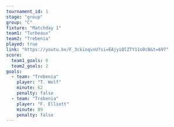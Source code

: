 ```yaml
---
tournament_id: 1
stage: "group"
group: "C"
fixture: "Matchday 1"
team1: "Turbeaux"
team2: "Trebenia"
played: true
link: "https://youtu.be/F_3ckioqvnU?si=EAjyiQlZTY11o0cB&t=697"
score:
  team1_goals: 0
  team2_goals: 2
goals:
  - team: "Trebenia"
    player: "T. Wolf"
    minute: 62
    penalty: false
  - team: "Trebenia"
    player: "F. Elliott"
    minute: 89
    penalty: false
---
```

